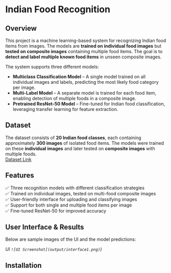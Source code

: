 # Indian Food Recognition  

## Overview  
This project is a machine learning-based system for recognizing Indian food items from images. The models are **trained on individual food images** but **tested on composite images** containing multiple food items. The goal is to **detect and label multiple known food items** in unseen composite images.  

The system supports three different models:  

- **Multiclass Classification Model** – A single model trained on all individual images and labels, predicting the most likely food category per image.  
- **Multi-Label Model** – A separate model is trained for each food item, enabling detection of multiple foods in a composite image.  
- **Pretrained ResNet-50 Model** – Fine-tuned for Indian food classification, leveraging transfer learning for feature extraction.  
 

## Dataset  
The dataset consists of **20 Indian food classes**, each containing approximately **300 images** of isolated food items. The models were trained on these **individual images** and later tested on **composite images** with multiple foods.  
[Dataset Link](https://www.kaggle.com/datasets/l33tc0d3r/indian-food-classification)  

## Features  
✅ Three recognition models with different classification strategies  
✅ Trained on individual images, tested on multi-food composite images  
✅ User-friendly interface for uploading and classifying images  
✅ Support for both single and multiple food items per image  
✅ Fine-tuned ResNet-50 for improved accuracy  

## User Interface & Results  
Below are sample images of the UI and the model predictions:  

*UI `![UI Screenshot](output/interface1.png)`)*  

## Installation  

